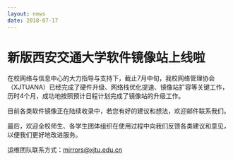 ```yaml
---
layout: news
date: 2018-07-17
---
```


# 新版西安交通大学软件镜像站上线啦

在校网络与信息中心的大力指导与支持下，截止7月中旬，我校网络管理协会（XJTUANA）已经完成了硬件升级、网络栈优化提速、镜像站扩容等关键工作，历时4个月，成功地按照预计日程计划完成了镜像站的升级工作。

<!-- more -->

目前各类软件镜像正在陆续收录中，若您有好的建议和想法，欢迎邮件联系我们。

最后，欢迎全校师生、各学生团体组织在使用过程中向我们反馈各类建议和意见，以便我们更好地改进服务。

运维团队联系方式：[mirrors@xjtu.edu.cn](mailto:mirrors@xjtu.edu.cn)
